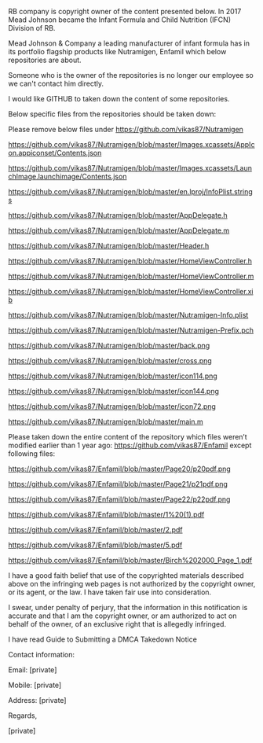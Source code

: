 RB company is copyright owner of the content presented below. In 2017 Mead Johnson became the Infant Formula and Child Nutrition (IFCN) Division of RB.    
    
Mead Johnson & Company a leading manufacturer of infant formula has in its portfolio flagship products like Nutramigen, Enfamil which below repositories are about.    
    
Someone who is the owner of the repositories is no longer our employee so we can't contact him directly.    
    
I would like GITHUB to taken down the content of some repositories.    
    
Below specific files from the repositories should be taken down:    
    
     
    
Please remove below files under https://github.com/vikas87/Nutramigen    
    
https://github.com/vikas87/Nutramigen/blob/master/Images.xcassets/AppIcon.appiconset/Contents.json    
    
https://github.com/vikas87/Nutramigen/blob/master/Images.xcassets/LaunchImage.launchimage/Contents.json    
    
https://github.com/vikas87/Nutramigen/blob/master/en.lproj/InfoPlist.strings    
    
https://github.com/vikas87/Nutramigen/blob/master/AppDelegate.h    
    
https://github.com/vikas87/Nutramigen/blob/master/AppDelegate.m    
    
https://github.com/vikas87/Nutramigen/blob/master/Header.h    
    
https://github.com/vikas87/Nutramigen/blob/master/HomeViewController.h    
    
https://github.com/vikas87/Nutramigen/blob/master/HomeViewController.m    
    
https://github.com/vikas87/Nutramigen/blob/master/HomeViewController.xib    
    
https://github.com/vikas87/Nutramigen/blob/master/Nutramigen-Info.plist    
    
https://github.com/vikas87/Nutramigen/blob/master/Nutramigen-Prefix.pch    
    
https://github.com/vikas87/Nutramigen/blob/master/back.png    
    
https://github.com/vikas87/Nutramigen/blob/master/cross.png    
    
https://github.com/vikas87/Nutramigen/blob/master/icon114.png    
    
https://github.com/vikas87/Nutramigen/blob/master/icon144.png    
    
https://github.com/vikas87/Nutramigen/blob/master/icon72.png    
    
https://github.com/vikas87/Nutramigen/blob/master/main.m    
    
     
    
     
    
Please taken down the entire content of the repository which files weren’t modified earlier than 1 year ago: https://github.com/vikas87/Enfamil except following files:    
    
https://github.com/vikas87/Enfamil/blob/master/Page20/p20pdf.png    
    
https://github.com/vikas87/Enfamil/blob/master/Page21/p21pdf.png    
    
https://github.com/vikas87/Enfamil/blob/master/Page22/p22pdf.png    
    
https://github.com/vikas87/Enfamil/blob/master/1%20(1).pdf    
    
https://github.com/vikas87/Enfamil/blob/master/2.pdf    
    
https://github.com/vikas87/Enfamil/blob/master/5.pdf    
    
https://github.com/vikas87/Enfamil/blob/master/Birch%202000_Page_1.pdf    
    
     
    
     
    
     
    
I have a good faith belief that use of the copyrighted materials described above on the infringing web pages is not authorized by the copyright owner, or its agent, or the law. I have taken fair use into consideration.    
    
I swear, under penalty of perjury, that the information in this notification is accurate and that I am the copyright owner, or am authorized to act on behalf of the owner, of an exclusive right that is allegedly infringed.    
    
I have read Guide to Submitting a DMCA Takedown Notice    
    
Contact information:    
    
Email: [private]  
    
Mobile: [private]    
    
Address: [private]  
    
Regards,    
    
[private]
